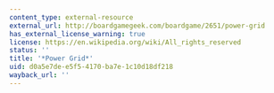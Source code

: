 ```yaml
---
content_type: external-resource
external_url: http://boardgamegeek.com/boardgame/2651/power-grid
has_external_license_warning: true
license: https://en.wikipedia.org/wiki/All_rights_reserved
status: ''
title: '*Power Grid*'
uid: d0a5e7de-e5f5-4170-ba7e-1c10d18df218
wayback_url: ''
---
```

